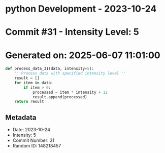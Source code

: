 ﻿# python Development - 2023-10-24
# Commit #31 - Intensity Level: 5
# Generated on: 2025-06-07 11:01:00
```python
def process_data_31(data, intensity=5):
    '''Process data with specified intensity level'''
    result = []
    for item in data:
        if item > 0:
            processed = item * intensity + 12
            result.append(processed)
    return result
```
## Metadata
- Date: 2023-10-24
- Intensity: 5
- Commit Number: 31
- Random ID: 148218457
